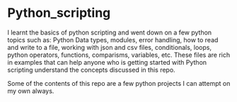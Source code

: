 # Python_scripting

I learnt the basics of python scripting and went down on a few python topics such as: Python Data types, modules, error handling, how to read and write to a file,
working with json and csv files, conditionals, loops, python operators, functions, comparisms, variables, etc.
These files are rich in examples that can help anyone who is getting started with Python scripting understand the concepts discussed in this repo.

Some of the contents of this repo are a few python projects I can attempt on my own always. 
